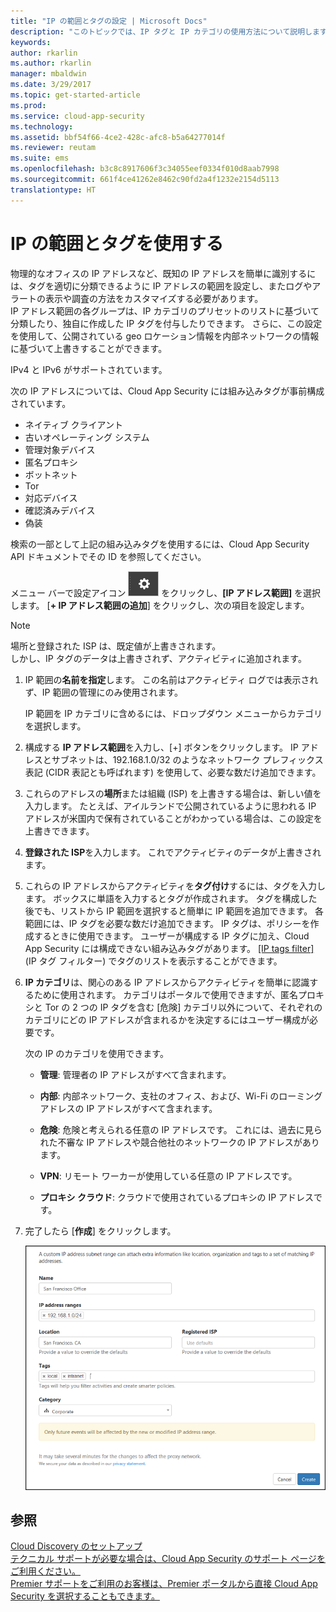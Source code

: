 ```yaml
---
title: "IP の範囲とタグの設定 | Microsoft Docs"
description: "このトピックでは、IP タグと IP カテゴリの使用方法について説明します。"
keywords: 
author: rkarlin
ms.author: rkarlin
manager: mbaldwin
ms.date: 3/29/2017
ms.topic: get-started-article
ms.prod: 
ms.service: cloud-app-security
ms.technology: 
ms.assetid: bbf54f66-4ce2-428c-afc8-b5a64277014f
ms.reviewer: reutam
ms.suite: ems
ms.openlocfilehash: b3c8c8917606f3c34055eef0334f010d8aab7998
ms.sourcegitcommit: 661f4ce41262e8462c90fd2a4f1232e2154d5113
translationtype: HT
---
```

#  <a name="IPtagsandRanges"></a> IP の範囲とタグを使用する

物理的なオフィスの IP アドレスなど、既知の IP アドレスを簡単に識別するには、タグを適切に分類できるように IP アドレスの範囲を設定し、またログやアラートの表示や調査の方法をカスタマイズする必要があります。   
IP アドレス範囲の各グループは、IP カテゴリのプリセットのリストに基づいて分類したり、独自に作成した IP タグを付与したりできます。 さらに、この設定を使用して、公開されている geo ロケーション情報を内部ネットワークの情報に基づいて上書きすることができます。  
  
IPv4 と IPv6 がサポートされています。  
  
次の IP アドレスについては、Cloud App Security には組み込みタグが事前構成されています。 
- ネイティブ クライアント
- 古いオペレーティング システム
- 管理対象デバイス
- 匿名プロキシ
- ボットネット
- Tor
- 対応デバイス
- 確認済みデバイス
- 偽装

検索の一部として上記の組み込みタグを使用するには、Cloud App Security API ドキュメントでその ID を参照してください。 



メニュー バーで設定アイコン ![設定アイコン](./media/settings-icon.png "設定アイコン") をクリックし、**[IP アドレス範囲]** を選択します。 [**+ IP アドレス範囲の追加**] をクリックし、次の項目を設定します。  
  
> [!NOTE]  
>  場所と登録された ISP は、既定値が上書きされます。   
> しかし、IP タグのデータは上書きされず、アクティビティに追加されます。  
  
1.  IP 範囲の**名前を指定**します。 この名前はアクティビティ ログでは表示されず、IP 範囲の管理にのみ使用されます。  
  
     IP 範囲を IP カテゴリに含めるには、ドロップダウン メニューからカテゴリを選択します。  
  
2.  構成する **IP アドレス範囲**を入力し、[+] ボタンをクリックします。 IP アドレスとサブネットは、192.168.1.0/32 のようなネットワーク プレフィックス表記 (CIDR 表記とも呼ばれます) を使用して、必要な数だけ追加できます。  
  
3.  これらのアドレスの**場所**または組織 (ISP) を上書きする場合は、新しい値を入力します。 たとえば、アイルランドで公開されているように思われる IP アドレスが米国内で保有されていることがわかっている場合は、この設定を上書きできます。  
  
4.  **登録された ISP**を入力します。 これでアクティビティのデータが上書きされます。  
  
5.  これらの IP アドレスからアクティビティを**タグ付け**するには、タグを入力します。 ボックスに単語を入力するとタグが作成されます。 タグを構成した後でも、リストから IP 範囲を選択すると簡単に IP 範囲を追加できます。 各範囲には、IP タグを必要な数だけ追加できます。 IP タグは、ポリシーを作成するときに使用できます。  ユーザーが構成する IP タグに加え、Cloud App Security には構成できない組み込みタグがあります。 [[IP tags filter]](activity-filters.md) (IP タグ フィルター) でタグのリストを表示することができます。  
  
6.  **IP カテゴリ**は、関心のある IP アドレスからアクティビティを簡単に認識するために使用されます。 カテゴリはポータルで使用できますが、匿名プロキシと Tor の 2 つの IP タグを含む [危険] カテゴリ以外について、それぞれのカテゴリにどの IP アドレスが含まれるかを決定するにはユーザー構成が必要です。  
  
     次の IP のカテゴリを使用できます。  
  
    -   **管理**: 管理者の IP アドレスがすべて含まれます。  
  
    -   **内部**: 内部ネットワーク、支社のオフィス、および、Wi-Fi のローミング アドレスの IP アドレスがすべて含まれます。  
  
    -   **危険**: 危険と考えられる任意の IP アドレスです。 これには、過去に見られた不審な IP アドレスや競合他社のネットワークの IP アドレスがあります。  
  
    -   **VPN**: リモート ワーカーが使用している任意の IP アドレスです。  
  
    -   **プロキシ クラウド**: クラウドで使用されているプロキシの IP アドレスです。  
  
7.  完了したら [**作成**] をクリックします。  
  
     ![新しい IP アドレス範囲](./media/newipaddress-range.png "新しい IP アドレス範囲")  
  
  
    
## <a name="see-also"></a>参照  
[Cloud Discovery のセットアップ](set-up-cloud-discovery.md)   
[テクニカル サポートが必要な場合は、Cloud App Security のサポート ページをご利用ください。](http://support.microsoft.com/oas/default.aspx?prid=16031)   
[Premier サポートをご利用のお客様は、Premier ポータルから直接 Cloud App Security を選択することもできます。](https://premier.microsoft.com/)  
  
  